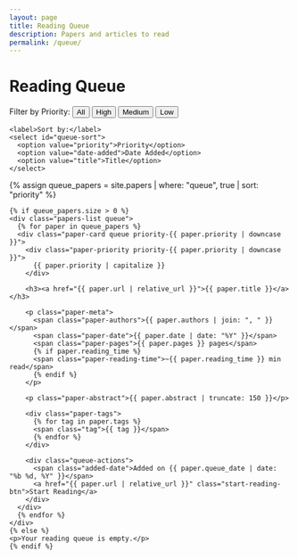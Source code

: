 ```yaml
---
layout: page
title: Reading Queue
description: Papers and articles to read
permalink: /queue/
---
```


<div class="reading-queue-container">
  <h1>Reading Queue</h1>
  
  <div class="queue-filters">
    <label>Filter by Priority:</label>
    <button class="priority-filter active" data-priority="all">All</button>
    <button class="priority-filter" data-priority="high">High</button>
    <button class="priority-filter" data-priority="medium">Medium</button>
    <button class="priority-filter" data-priority="low">Low</button>
    
    <label>Sort by:</label>
    <select id="queue-sort">
      <option value="priority">Priority</option>
      <option value="date-added">Date Added</option>
      <option value="title">Title</option>
    </select>
  </div>
  
  <div class="queue-list">
    {% assign queue_papers = site.papers | where: "queue", true | sort: "priority" %}
    
    {% if queue_papers.size > 0 %}
    <div class="papers-list queue">
      {% for paper in queue_papers %}
      <div class="paper-card queue priority-{{ paper.priority | downcase }}">
        <div class="paper-priority priority-{{ paper.priority | downcase }}">
          {{ paper.priority | capitalize }}
        </div>
        
        <h3><a href="{{ paper.url | relative_url }}">{{ paper.title }}</a></h3>
        
        <p class="paper-meta">
          <span class="paper-authors">{{ paper.authors | join: ", " }}</span>
          <span class="paper-date">{{ paper.date | date: "%Y" }}</span>
          <span class="paper-pages">{{ paper.pages }} pages</span>
          {% if paper.reading_time %}
          <span class="paper-reading-time">~{{ paper.reading_time }} min read</span>
          {% endif %}
        </p>
        
        <p class="paper-abstract">{{ paper.abstract | truncate: 150 }}</p>
        
        <div class="paper-tags">
          {% for tag in paper.tags %}
          <span class="tag">{{ tag }}</span>
          {% endfor %}
        </div>
        
        <div class="queue-actions">
          <span class="added-date">Added on {{ paper.queue_date | date: "%b %d, %Y" }}</span>
          <a href="{{ paper.url | relative_url }}" class="start-reading-btn">Start Reading</a>
        </div>
      </div>
      {% endfor %}
    </div>
    {% else %}
    <p>Your reading queue is empty.</p>
    {% endif %}
  </div>
</div>

<script src="{{ '/assets/js/queue.js' | relative_url }}"></script>